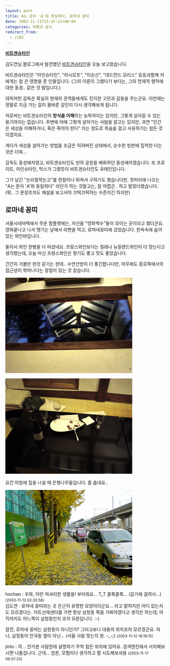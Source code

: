 ```yaml
---
layout: post
title: A는 문자 'A'와 동일하다, 로마네 꽁띠
date: 2003-11-11T15:47:11+00:00
categories: 여행과-음식
redirect_from:
  - /185
---
```


<u><b>비트겐슈타인</b></u>

김도연님 블로그에서 발견했던 <a href="http://www.mithrandir.co.kr/mt/archives/2003/11/20031111_000378.html" target="bb">비트겐슈타인</a>을 오늘 보고왔습니다.

비트겐슈타인은 "아인슈타인", "아시모프", "이순신", "데드먼드 모리스" 등등과함께 저에게는 참 큰 영향을 준 인물입니다. (그의 이론이 그랬다기 보다는, 그의 천재적 행적에 대한 동경.. 같은 것 말입니다.)

데릭저먼 감독은 확실히 현재의 관객들에게도 진지한 고민과 감동을 주는군요. 이런때는 정말로 지금 가는 길이 올바른 길인지 다시 생각해보게 됩니다.

저로써는 비트겐슈타인의 <b>방식을 이해</b>하는 능력까지는 있지만, 그렇게 살아갈 수 있는 용기까지는 없습니다. 주변에 아예 그렇게 살아가는 사람을 알고는 있지만, 과연 "인간은 세상을 이해하거나, 혹은 죽어야 한다" 라는 정도로 목숨을 걸고 사유하기는 힘든 것이겠지요.

게다가 세상을 살아가는 방법을 조금은 익혀버린 상태에서, 순수한 빙판에 집착한 다는 것은 더욱...

감독도 동성애자였고, 비트겐슈타인도 빈의 공원을 배회하던 동성애자였습니다. 또 프로이트, 아인슈타인, 막스가 그랬듯이 비트겐슈타인도 유태인입니다.

그가 남긴 "논리철학논고"를 한참이나 뒤져서 구하기도 했습니다만, 첫머리에 나오는 "A는 문자 'A'와 동일하다" 라던가 하는 것말고는, 참 어렵군.. 하고 말았더랬습니다. (뭐.. 그 문장조차도 해설을 보고서야 끄떡끄떡하는 수준이긴 하지만)

<h2><b>로마네 꽁띠</b></h2>

서울시네마텍에서 주운 팜플렛에는, 자신을 "영화백수"들이 모이는 곳이라고 했더군요. 영화끝나고 나서 땡기는 날에서 라면을 먹고, 로마네꽁띠에 갔었습니다. 한옥속에 숨어있는 와인바입니다.

둘이서 와인 한병을 다 마셨네요. 프랑스와인보다는 칠레나 뉴질랜드와인이 더 맞는다고 생각했는데, 오늘 마신 프랑스와인은 향기도 좋고 맛도 좋았습니다.

간간히 가볼만 한것 같기는 한데.. 수연산방이 더 좋긴합니다만, 아무래도 종로쪽에서의 접근성이 뛰어나다는 장점이 있는 것 같습니다.

![ ](/assets/media/logs_archives_DSC02669.jpg)

![ ](/assets/media/logs_archives_DSC02673.jpg)

요건 아침에 집을 나설 때 은행나무들입니다. 좀 춥데요..

![ ](/assets/media/logs_archives_DSC02658.jpg)
<div id=comments>
<div class=comment>
<!--- cmt:407 --->
<!--- mail: --->
<!--- parent:0 --->
hochan : 
우와, 이런 럭셔리한 생활을!
부러워요... T_T 콜록콜록... (감기에 걸려서...)
 <small>(2003-11-12 02:33:58)</small>
</div>
<div class=comment>
<!--- cmt:408 --->
<!--- mail: --->
<!--- parent:0 --->
김도연 : 
로마네 꽁띠라는 곳 은근히 유명한 모양이더군요... 라고 말하지만 어디 있는지도 모르겠다는. 아트선재센터를 가면 항상 삼청동 쪽을 가봐야겠다고 생각은 하는데, 아직까지도 어느쪽이 삼청동인지 조차 모른답니다. :-)

잠깐, 로마네 꽁띠는 삼청동이 아니던가? 그러고보니 대충의 위치조차 모르겠군요. 아니, 삼청동이 안국동 옆이 아닌... (서울 사람 맞는지 원. -_-;)
 <small>(2003-11-12 18:19:15)</small>
</div>
<div class=comment>
<!--- cmt:409 --->
<!--- mail: --->
<!--- parent:0 --->
jinto : 
히...
안가본 사람한테 설명하기 무척 힘든 위치에 있어요.
검색엔진에서 서치해보시면 나올겁니다. 근데...
암튼, 모험이다 생각하고 함 시도해보셔용
 <small>(2003-11-17 06:07:20)</small>
</div>
</div>
